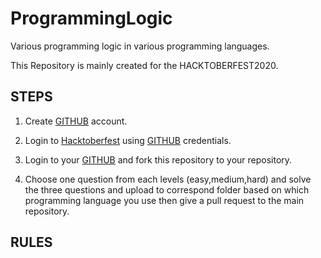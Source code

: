 # ProgrammingLogic

Various programming logic in various programming languages.

This Repository is mainly created for the HACKTOBERFEST2020.

<h2>STEPS</h2>
  
1. Create [GITHUB](https://github.com) account.  
  
2. Login to [Hacktoberfest](https://hacktoberfest.digitalocean.com) using [GITHUB](https://github.com) credentials.

3. Login to your [GITHUB](https://github.com) and fork this repository to your repository.

4. Choose one question from each levels (easy,medium,hard) and solve the three questions and upload to correspond folder based on which programming language you use  then give a pull request to the main repository.

<h2>RULES</h2> 
